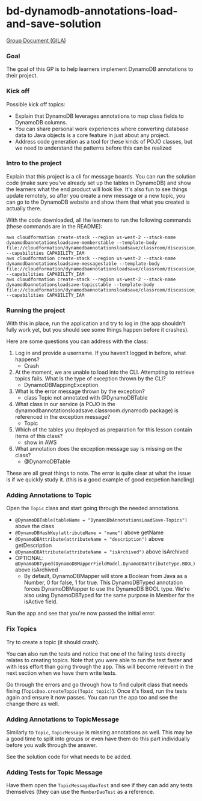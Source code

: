 # bd-dynamodb-annotations-load-and-save-solution

[Group Document (GILA)](https://docs.google.com/document/d/1ZDDyZXRjUus2LjCBOy7F3xHJi4BSmlnLg5kZMqAW3D8/edit?usp=sharing)

### Goal 

The goal of this GP is to help learners implement DynamoDB annotations to their project.


### Kick off

Possible kick off topics:
- Explain that DynamoDB leverages annotations to map class fields to DynamoDB columns. 
- You can share personal work experiences where converting database data to Java objects is a core feature in just about any project. 
- Address code generation as a tool for these kinds of POJO classes, but we need to understand the patterns before this can be realized

### Intro to the project

Explain that this project is a cli for message boards. You can run the solution code (make sure you've already set up the tables in DynamoDB) and show the learners what the end product will look like. It's also fun to see things update remotely, so after you create a new message or a new topic, you can go to the DynamoDB website and show them that what you created is actually there.

With the code downloaded, all the learners to run the following commands (these commands are in the README):

```
aws cloudformation create-stack --region us-west-2 --stack-name dynamodbannotationsloadsave-memberstable --template-body file://cloudformation/dynamodbannotationsloadsave/classroom/discussion_cli_table_members.yaml --capabilities CAPABILITY_IAM
aws cloudformation create-stack --region us-west-2 --stack-name dynamodbannotationsloadsave-messagestable --template-body file://cloudformation/dynamodbannotationsloadsave/classroom/discussion_cli_table_messages.yaml --capabilities CAPABILITY_IAM
aws cloudformation create-stack --region us-west-2 --stack-name dynamodbannotationsloadsave-topicstable --template-body file://cloudformation/dynamodbannotationsloadsave/classroom/discussion_cli_table_topics.yaml --capabilities CAPABILITY_IAM
```

### Running the project

With this in place, run the application and try to log in (the app shouldn't fully work yet, but you should see some things happen before it crashes).

Here are some questions you can address with the class:
1. Log in and provide a username. If you haven’t logged in before, what happens?  
   - Crash
3. At the moment, we are unable to load into the CLI. Attempting to retrieve topics fails. What is the type of exception thrown by the CLI? 
   - DynamoDBMappingException
4. What is the error message thrown by the exception? 
   - class Topic not annotated with @DynamoDBTable 
6. What class in our service (a POJO in the dynamodbannotationsloadsave.classroom.dynamodb package) is referenced in the exception message? 
   - Topic
8. Which of the tables you deployed as preparation for this lesson contain items of this class? 
   - show in AWS
10. What annotation does the exception message say is missing on the class?
    - @DynamoDBTable

These are all great things to note. The error is quite clear at what the issue is if we quickly study it. (this is a good example of good excpetion handling)

### Adding Annotations to Topic

Open the `Topic` class and start going through the needed annotations.
- `@DynamoDBTable(tableName = "DynamoDbAnnotationsLoadSave-Topics")` above the class
- `@DynamoDBHashKey(attributeName = "name")` above getName
- `@DynamoDBAttribute(attributeName = "description")` above getDescription
- `@DynamoDBAttribute(attributeName = "isArchived")` above isArchived
- OPTIONAL: `@DynamoDBTyped(DynamoDBMapperFieldModel.DynamoDBAttributeType.BOOL)` above isArchived
  - By default, DynamoDBMapper will store a Boolean from Java as a Number, 0 for false, 1 for true. This DynamoDBTyped annotation forces DynamoDBMapper to use the DynamoDB BOOL type. We're also using DynamoDBTyped for the same purpose in Member for the isActive field.

Run the app and see that you're now passed the initial error. 

### Fix Topics

Try to create a topic (it should crash).

You can also run the tests and notice that one of the failing tests directly relates to creating topics. Note that you were able to run the test faster and with less effort than going through the app. This will become relevent in the next section when we have them write tests.

Go through the errors and go through how to find culprit class that needs fixing (`TopicDao.createTopic(Topic topic)`). Once it's fixed, run the tests again and ensure it now passes. You can run the app too and see the change there as well.

### Adding Annotations to TopicMessage

Similarly to `Topic`, `TopicMessage` is missing annotations as well. This may be a good time to split into groups or even have them do this part individually before you walk through the answer.

See the solution code for what needs to be added.

### Adding Tests for Topic Message

Have them open the `TopicMessageDaoTest` and see if they can add any tests themselves (they can use the `MemberDaoTest` as a reference.









